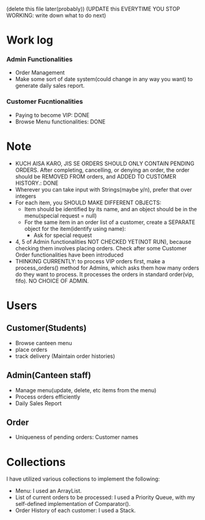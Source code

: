(delete this file later(probably))
(UPDATE this EVERYTIME YOU STOP WORKING: write down what to do next)

# Work log
### Admin Functionalities
- Order Management 
- Make some sort of date system(could change in any way you want) to generate daily sales report.

### Customer Fucntionalities
- Paying to become VIP: DONE 
- Browse Menu functionalities: DONE


# Note
- KUCH AISA KARO, JIS SE ORDERS SHOULD ONLY CONTAIN PENDING ORDERS. After completing, cancelling, or denying an order, the order should be REMOVED FROM orders, and ADDED TO CUSTOMER HISTORY.: DONE
- Wherever you can take input with Strings(maybe y/n), prefer that over integers
- For each item, you SHOULD MAKE DIFFERENT OBJECTS:
  - Item should be identified by its name, and an object should be in the menu(special request = null)
  - For the same item in an order list of a customer, create a SEPARATE object for the item(identify using name):
    - Ask for special request
- 4, 5 of Admin functionalities NOT CHECKED YET(NOT RUN), because checking them involves placing orders. Check after some Customer Order functionalities have been introduced
- THINKING CURRENTLY: to process VIP orders first, make a process_orders() method for Admins, which asks them how many orders do they want to process. It processes the orders in standard order(vip, fifo). NO CHOICE OF ADMIN.

# Users
## Customer(Students)
- Browse canteen menu
- place orders
- track delivery
(Maintain order histories)


## Admin(Canteen staff)
- Manage menu(update, delete, etc items from the menu)
- Process orders efficiently
- Daily Sales Report


## Order
- Uniqueness of pending orders: Customer names 


# Collections
I have utilized various collections to implement the following:
- Menu: I used an ArrayList.
- List of current orders to be processed: I used a Priority Queue, with my self-defined implementation of Comparator().
- Order History of each customer: I used a Stack.
